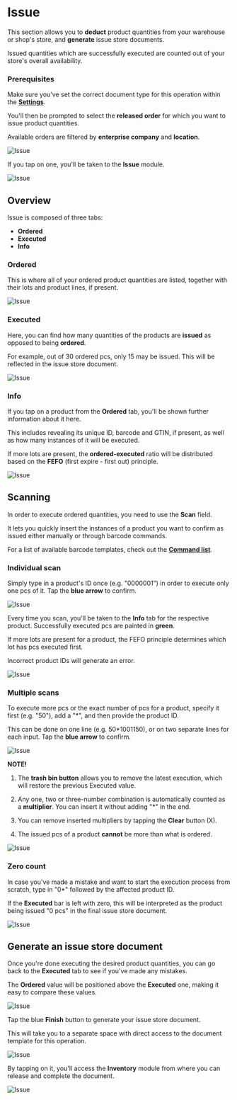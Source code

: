 # Issue

This section allows you to **deduct** product quantities from your warehouse or shop's store, and **generate** issue store documents.

Issued quantities which are successfully executed are counted out of your store's overall availability.

### Prerequisites

Make sure you've set the correct document type for this operation within the **[Settings](settings.md)**.

You'll then be prompted to select the **released order** for which you want to issue product quantities.

Available orders are filtered by **enterprise company** and **location**.

![Issue](pictures/inv_con_issuenew.png)

If you tap on one, you'll be taken to the **Issue** module.

![Issue](pictures/inv_con_issue_modulenew.png)

## Overview

Issue is composed of three tabs:

* **Ordered**
* **Executed**
* **Info**

### Ordered

This is where all of your ordered product quantities are listed, together with their lots and product lines, if present.

![Issue](pictures/inv_con_issue_orderednew.png)

### Executed

Here, you can find how many quantities of the products are **issued** as opposed to being **ordered**.

For example, out of 30 ordered pcs, only 15 may be issued. This will be reflected in the issue store document.

![Issue](pictures/inv_con_issue_executednew.png)

### Info

If you tap on a product from the **Ordered** tab, you'll be shown further information about it here.

This includes revealing its unique ID, barcode and GTIN, if present, as well as how many instances of it will be executed.

If more lots are present, the **ordered-executed** ratio will be distributed based on the **FEFO** (first expire - first out) principle.

![Issue](pictures/inv_con_issue_infonew.png)

## Scanning

In order to execute ordered quantities, you need to use the **Scan** field.

It lets you quickly insert the instances of a product you want to confirm as issued either manually or through barcode commands.

For a list of available barcode templates, check out the **[Command list](command-list.md)**.

### Individual scan

Simply type in a product's ID once (e.g. "0000001") in order to execute only one pcs of it. Tap the **blue arrow** to confirm.

![Issue](pictures/inv_con_issue_singlescannew.png)

Every time you scan, you'll be taken to the **Info** tab for the respective product. Successfully executed pcs are painted in **green**.

If more lots are present for a product, the FEFO principle determines which lot has pcs executed first.

Incorrect product IDs will generate an error.

![Issue](pictures/inv_con_issue_err.png)

### Multiple scans

To execute more pcs or the exact number of pcs for a product, specify it first (e.g. "50"), add a "*", and then provide the product ID.

This can be done on one line (e.g. 50*1001150), or on two separate lines for each input. Tap the **blue arrow** to confirm.

![Issue](pictures/inv_con_issue_multiscannew.png)

**NOTE!**

1. The **trash bin button** allows you to remove the latest execution, which will restore the previous Executed value.

2. Any one, two or three-number combination is automatically counted as a **multiplier**. You can insert it without adding "*" in the end.

3. You can remove inserted multipliers by tapping the **Clear** button (X).

4. The issued pcs of a product **cannot** be more than what is ordered.

![Issue](pictures/inv_con_issue_errornew.png)

### Zero count

In case you've made a mistake and want to start the execution process from scratch, type in "0*" followed by the affected product ID.

If the **Executed** bar is left with zero, this will be interpreted as the product being issued "0 pcs" in the final issue store document.

![Issue](pictures/inv_con_issue_zeronew.png)

## Generate an issue store document

Once you're done executing the desired product quantities, you can go back to the **Executed** tab to see if you've made any mistakes.

The **Ordered** value will be positioned above the **Executed** one, making it easy to compare these values.

![Issue](pictures/inv_con_issue_docfin.png)

Tap the blue **Finish** button to generate your issue store document.

This will take you to a separate space with direct access to the document template for this operation.

![Issue](pictures/inv_con_issue_docrelease.png)

By tapping on it, you'll access the **Inventory** module from where you can release and complete the document.

![Issue](pictures/inv_con_issuedoc.png)

